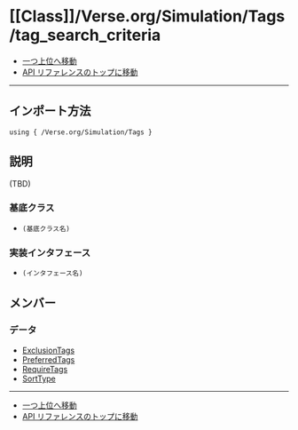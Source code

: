 # [[Class]]/Verse.org/Simulation/Tags/tag_search_criteria

- [一つ上位へ移動](../main.md)
- [API リファレンスのトップに移動](../../../../main.md)

---

## インポート方法

```verse
using { /Verse.org/Simulation/Tags }
```

## 説明

(TBD)

### 基底クラス

- `(基底クラス名)`

### 実装インタフェース

- `(インタフェース名)`

## メンバー

### データ

- [ExclusionTags](./D_ExclusionTags/main.md)
- [PreferredTags](./D_PreferredTags/main.md)
- [RequireTags](./D_RequireTags/main.md)
- [SortType](./D_SortType/main.md)

---

- [一つ上位へ移動](../main.md)
- [API リファレンスのトップに移動](../../../../main.md)
